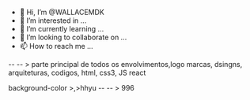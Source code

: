 - 👋 Hi, I’m @WALLACEMDK
- 👀 I’m interested in ...
- 🌱 I’m currently learning ...
- 💞️ I’m looking to collaborate on ...
- 📫 How to reach me ...

<!---
WALLACEMDK/WALLACEMDK is a ✨ special ✨ repository because its `README.md` (this file) appears on your GitHub profile.
You can click the Preview link to take a look at your changes.
--->
-- -- > parte principal de todos os envolvimentos,logo marcas, dsingns, arquiteturas, codigos, html, css3, JS react
<HTML>
  <head>
    background-color
    >,>hhyu -- -- > 996
  </head>
  <body>
  
  
</body>
</HTML>
